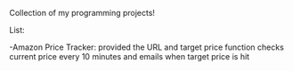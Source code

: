 Collection of my programming projects!

List:

-Amazon Price Tracker: provided the URL and target price function checks current price every 10 minutes and emails when target price is hit
